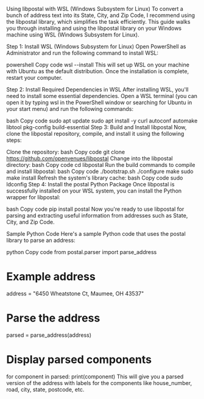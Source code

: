 Using libpostal with WSL (Windows Subsystem for Linux)
To convert a bunch of address text into its State, City, and Zip Code, I recommend using the libpostal library, which simplifies the task efficiently. This guide walks you through installing and using the libpostal library on your Windows machine using WSL (Windows Subsystem for Linux).

Step 1: Install WSL (Windows Subsystem for Linux)
Open PowerShell as Administrator and run the following command to install WSL:

powershell
Copy code
wsl --install
This will set up WSL on your machine with Ubuntu as the default distribution. Once the installation is complete, restart your computer.

Step 2: Install Required Dependencies in WSL
After installing WSL, you'll need to install some essential dependencies. Open a WSL terminal (you can open it by typing wsl in the PowerShell window or searching for Ubuntu in your start menu) and run the following commands:

bash
Copy code
sudo apt update
sudo apt install -y curl autoconf automake libtool pkg-config build-essential
Step 3: Build and Install libpostal
Now, clone the libpostal repository, compile, and install it using the following steps:

Clone the repository:
bash
Copy code
git clone https://github.com/openvenues/libpostal
Change into the libpostal directory:
bash
Copy code
cd libpostal
Run the build commands to compile and install libpostal:
bash
Copy code
./bootstrap.sh
./configure
make
sudo make install
Refresh the system's library cache:
bash
Copy code
sudo ldconfig
Step 4: Install the postal Python Package
Once libpostal is successfully installed on your WSL system, you can install the Python wrapper for libpostal:

bash
Copy code
pip install postal
Now you're ready to use libpostal for parsing and extracting useful information from addresses such as State, City, and Zip Code.

Sample Python Code
Here's a sample Python code that uses the postal library to parse an address:

python
Copy code
from postal.parser import parse_address

# Example address
address = "6450 Wheatstone Ct, Maumee, OH 43537"

# Parse the address
parsed = parse_address(address)

# Display parsed components
for component in parsed:
    print(component)
This will give you a parsed version of the address with labels for the components like house_number, road, city, state, postcode, etc.

